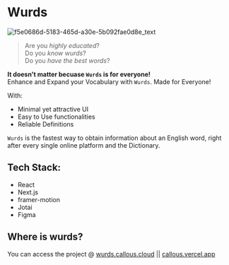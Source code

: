 # Wurds
![f5e0686d-5183-465d-a30e-5b092fae0d8e_text](https://github.com/user-attachments/assets/d864b5cf-05a6-4c2f-9353-8a5d11225892)

> Are you _highly educated_?<br/>
> Do you _know wurds_?<br/>
> Do you _have the best words_?

**It doesn't matter becuase `Wurds` is for everyone!**<br/>
Enhance and Expand your Vocabulary with `Wurds`. Made for Everyone!

With:
- Minimal yet attractive UI
- Easy to Use functionalities
- Reliable Definitions

`Wurds` is the fastest way to obtain information about an English word, right after every single online platform and the Dictionary.

## Tech Stack:
- React
- Next.js
- framer-motion
- Jotai
- Figma
  
## Where is wurds?
You can access the project @ [wurds.callous.cloud](wurds.callous.cloud) || [callous.vercel.app](callous.vercel.app)
<br/><br/>
